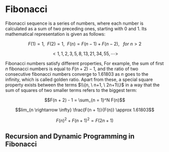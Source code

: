 # Fibonacci

Fibonacci sequence is a series of numbers, where each number is calculated as a sum of two preceding ones, starting with $0$ and $1$. Its mathematical representation is given as follows:

$$F(1) = 1, \ \ F(2) = 1, \ \ F(n) = F(n - 1) + F(n - 2), \ \ \ for \ n > 2$$

$$ <1, 1, 2, 3, 5, 8, 13, 21, 34, 55, \cdots>$$

Fibonacci numbers satisfy different properties, For example, the sum of first $n$ fibonacci numbers is equal to $F(n + 2) - 1$, and the ratio of two consecutive fibonacci numbers converge to $1.61803$ as $n$ goes to the infinity, which is called golden ratio. Apart from these, a special square property exists  between the terms $\\{n, \ n+1, \ 2n+1\\}$ in a way that the sum of squares of two smaller terms refers to the biggest term:

$$F(n + 2) - 1 = \sum_{n = 1}^N F(n)$$

$$lim_{n \rightarrow \infty} \frac{F(n + 1)}{F(n)} \approx 1.61803$$

$$F(n)^2 + F(n + 1)^2 = F(2n + 1)$$

## Recursion and Dynamic Programming in Fibonacci

